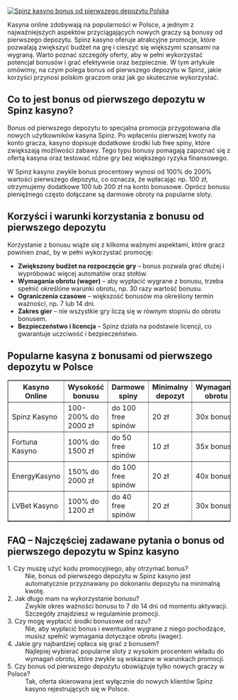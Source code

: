 [![Spinz kasyno bonus od pierwszego depozytu Polska](https://123-caf.pages.dev/gitsignup.png)](https://vrmoo.ru/Bt82HjjY)

<p>Kasyna online zdobywają na popularności w Polsce, a jednym z najważniejszych aspektów przyciągających nowych graczy są bonusy od pierwszego depozytu. Spinz kasyno oferuje atrakcyjne promocje, które pozwalają zwiększyć budżet na grę i cieszyć się większymi szansami na wygraną. Warto poznać szczegóły oferty, aby w pełni wykorzystać potencjał bonusów i grać efektywnie oraz bezpiecznie. W tym artykule omówimy, na czym polega bonus od pierwszego depozytu w Spinz, jakie korzyści przynosi polskim graczom oraz jak go skutecznie wykorzystać.</p>  <h2>Co to jest bonus od pierwszego depozytu w Spinz kasyno?</h2> <p>Bonus od pierwszego depozytu to specjalna promocja przygotowana dla nowych użytkowników kasyna Spinz. Po wpłaceniu pierwszej kwoty na konto gracza, kasyno dopisuje dodatkowe środki lub free spiny, które zwiększają możliwości zabawy. Tego typu bonusy pomagają zapoznać się z ofertą kasyna oraz testować różne gry bez większego ryzyka finansowego.</p> <p>W Spinz kasyno zwykle bonus procentowy wynosi od 100% do 200% wartości pierwszego depozytu, co oznacza, że wpłacając np. 100 zł, otrzymujemy dodatkowe 100 lub 200 zł na konto bonusowe. Oprócz bonusu pieniężnego często dołączane są darmowe obroty na popularne sloty.</p>  <h2>Korzyści i warunki korzystania z bonusu od pierwszego depozytu</h2> <p>Korzystanie z bonusu wiąże się z kilkoma ważnymi aspektami, które gracz powinien znać, by w pełni wykorzystać promocję:</p> <ul> <li><strong>Zwiększony budżet na rozpoczęcie gry</strong> – bonus pozwala grać dłużej i wypróbować więcej automatów oraz stołów.</li> <li><strong>Wymagania obrotu (wager)</strong> – aby wypłacić wygrane z bonusu, trzeba spełnić określone warunki obrotu, np. 30 razy wartość bonusu.</li> <li><strong>Ograniczenia czasowe</strong> – większość bonusów ma określony termin ważności, np. 7 lub 14 dni.</li> <li><strong>Zakres gier</strong> – nie wszystkie gry liczą się w równym stopniu do obrotu bonusem.</li> <li><strong>Bezpieczeństwo i licencja</strong> – Spinz działa na podstawie licencji, co gwarantuje uczciwość i bezpieczeństwo.</li> </ul>  <h2>Popularne kasyna z bonusami od pierwszego depozytu w Polsce</h2> <table border="1" cellpadding="5" cellspacing="0"> <thead> <tr> <th>Kasyno Online</th> <th>Wysokość bonusu</th> <th>Darmowe spiny</th> <th>Minimalny depozyt</th> <th>Wymagania obrotu</th> </tr> </thead> <tbody> <tr> <td>Spinz Kasyno</td> <td>100-200% do 2000 zł</td> <td>do 100 free spinów</td> <td>20 zł</td> <td>30x bonus</td> </tr> <tr> <td>Fortuna Kasyno</td> <td>100% do 1500 zł</td> <td>do 50 free spinów</td> <td>10 zł</td> <td>35x bonus</td> </tr> <tr> <td>EnergyKasyno</td> <td>150% do 2000 zł</td> <td>do 100 free spinów</td> <td>20 zł</td> <td>40x bonus</td> </tr> <tr> <td>LVBet Kasyno</td> <td>100% do 1200 zł</td> <td>do 40 free spinów</td> <td>20 zł</td> <td>30x bonus</td> </tr> </tbody> </table>  <h2>FAQ – Najczęściej zadawane pytania o bonus od pierwszego depozytu w Spinz kasyno</h2> <dl> <dt>1. Czy muszę użyć kodu promocyjnego, aby otrzymać bonus?</dt> <dd>Nie, bonus od pierwszego depozytu w Spinz kasyno jest automatycznie przyznawany po dokonaniu depozytu na minimalną kwotę.</dd>  <dt>2. Jak długo mam na wykorzystanie bonusu?</dt> <dd>Zwykle okres ważności bonusu to 7 do 14 dni od momentu aktywacji. Szczegóły znajdziesz w regulaminie promocji.</dd>  <dt>3. Czy mogę wypłacić środki bonusowe od razu?</dt> <dd>Nie, aby wypłacić bonus i ewentualne wygrane z niego pochodzące, musisz spełnić wymagania dotyczące obrotu (wager).</dd>  <dt>4. Jakie gry najbardziej opłaca się grać z bonusem?</dt> <dd>Najlepiej wybierać popularne sloty z wysokim procentem wkładu do wymagań obrotu, które zwykle są wskazane w warunkach promocji.</dd>  <dt>5. Czy bonus od pierwszego depozytu obowiązuje tylko nowych graczy w Polsce?</dt> <dd>Tak, oferta skierowana jest wyłącznie do nowych klientów Spinz kasyno rejestrujących się w Polsce.</dd> </dl>